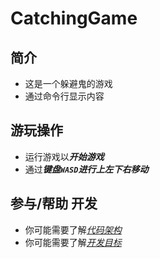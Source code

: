 # CatchingGame


## 简介
  * 这是一个躲避鬼的游戏
  * 通过命令行显示内容

## 游玩操作
  * 运行游戏以***开始游戏***
  * 通过***键盘`WASD`***进行***上左下右移动***

## 参与/帮助 开发
  * 你可能需要了解[*代码架构*](https://github.com/quyansiyuanwang/CatchingGame/blob/main/FileStructure.md#%E4%BB%A3%E7%A0%81%E6%9E%B6%E6%9E%84)
  * 你可能需要了解[*开发目标*](https://github.com/quyansiyuanwang/CatchingGame/blob/main/FileStructure.md#%E5%AE%9E%E7%8E%B0%E6%9C%9F%E6%9C%9B)
